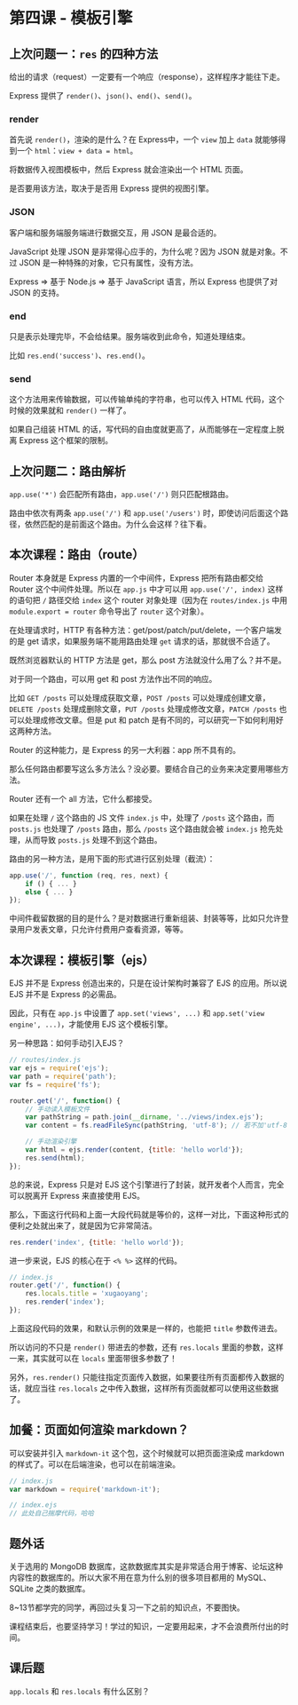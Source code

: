 # 第四课 - 模板引擎

## 上次问题一：`res` 的四种方法

给出的请求（request）一定要有一个响应（response），这样程序才能往下走。

Express 提供了 `render()`、`json()`、`end()`、`send()`。

### render

首先说 `render()`，渲染的是什么？在 Express中，一个 `view` 加上 `data` 就能够得到一个 `html`：`view + data = html`。

将数据传入视图模板中，然后 Express 就会渲染出一个 HTML 页面。

是否要用该方法，取决于是否用 Express 提供的视图引擎。

### JSON

客户端和服务端服务端进行数据交互，用 JSON 是最合适的。

JavaScript 处理 JSON 是非常得心应手的，为什么呢？因为 JSON 就是对象。不过 JSON 是一种特殊的对象，它只有属性，没有方法。

Express => 基于 Node.js => 基于 JavaScript 语言，所以 Express 也提供了对 JSON 的支持。

### end

只是表示处理完毕，不会给结果。服务端收到此命令，知道处理结束。

比如 `res.end('success')`、`res.end()`。

### send

这个方法用来传输数据，可以传输单纯的字符串，也可以传入 HTML 代码，这个时候的效果就和 `render()` 一样了。

如果自己组装 HTML 的话，写代码的自由度就更高了，从而能够在一定程度上脱离 Express 这个框架的限制。

## 上次问题二：路由解析

`app.use('*')` 会匹配所有路由，`app.use('/')` 则只匹配根路由。

路由中依次有两条 `app.use('/')` 和 `app.use('/users')` 时，即使访问后面这个路径，依然匹配的是前面这个路由。为什么会这样？往下看。

## 本次课程：路由（route）

Router 本身就是 Express 内置的一个中间件，Express 把所有路由都交给 Router 这个中间件处理。所以在 `app.js` 中才可以用 `app.use('/', index)` 这样的语句把 `/` 路径交给 `index` 这个 router 对象处理（因为在 `routes/index.js` 中用 `module.export = router` 命令导出了 `router` 这个对象）。

在处理请求时，HTTP 有各种方法：get/post/patch/put/delete，一个客户端发的是 get 请求，如果服务端不能用路由处理 `get` 请求的话，那就很不合适了。

既然浏览器默认的 HTTP 方法是 get，那么 post 方法就没什么用了么？并不是。

对于同一个路由，可以用 get 和 post 方法作出不同的响应。

比如 `GET /posts` 可以处理成获取文章，`POST /posts` 可以处理成创建文章，`DELETE /posts` 处理成删除文章，`PUT /posts` 处理成修改文章，`PATCH /posts` 也可以处理成修改文章。但是 put 和 patch 是有不同的，可以研究一下如何利用好这两种方法。

Router 的这种能力，是 Express 的另一大利器：app 所不具有的。

那么任何路由都要写这么多方法么？没必要。要结合自己的业务来决定要用哪些方法。

Router 还有一个 all 方法，它什么都接受。

如果在处理 `/` 这个路由的 JS 文件 `index.js` 中，处理了 `/posts` 这个路由，而 `posts.js` 也处理了 `/posts` 路由，那么 `/posts` 这个路由就会被 `index.js` 抢先处理，从而导致 `posts.js` 处理不到这个路由。

路由的另一种方法，是用下面的形式进行区别处理（截流）：

```javascript
app.use('/', function (req, res, next) {
    if () { ... }
    else { ... }
});
```

中间件截留数据的目的是什么？是对数据进行重新组装、封装等等，比如只允许登录用户发表文章，只允许付费用户查看资源，等等。

## 本次课程：模板引擎（ejs）

EJS 并不是 Express 创造出来的，只是在设计架构时兼容了 EJS 的应用。所以说 EJS 并不是 Express 的必需品。

因此，只有在 `app.js` 中设置了 `app.set('views', ...)` 和 `app.set('view engine', ...)`，才能使用 EJS 这个模板引擎。

另一种思路：如何手动引入EJS？

```javascript
// routes/index.js
var ejs = require('ejs');
var path = require('path');
var fs = require('fs');

router.get('/', function() {
    // 手动读入模板文件
    var pathString = path.join(__dirname, '../views/index.ejs');
    var content = fs.readFileSync(pathString, 'utf-8'); // 若不加'utf-8'参数，返回的会是buffer，而不是ejs.render想要的string

    // 手动渲染引擎
    var html = ejs.render(content, {title: 'hello world'});
    res.send(html);
});
```

总的来说，Express 只是对 EJS 这个引擎进行了封装，就开发者个人而言，完全可以脱离开 Express 来直接使用 EJS。

那么，下面这行代码和上面一大段代码就是等价的，这样一对比，下面这种形式的便利之处就出来了，就是因为它非常简洁。

```javascript
res.render('index', {title: 'hello world'});
```

进一步来说，EJS 的核心在于 `<% %>` 这样的代码。

```javascript
// index.js
router.get('/', function() {
    res.locals.title = 'xugaoyang';
    res.render('index');
});
```

上面这段代码的效果，和默认示例的效果是一样的，也能把 `title` 参数传进去。

所以访问的不只是 `render()` 带进去的参数，还有 `res.locals` 里面的参数，这样一来，其实就可以在 `locals` 里面带很多参数了！

另外，`res.render()` 只能往指定页面传入数据，如果要往所有页面都传入数据的话，就应当往 `res.locals` 之中传入数据，这样所有页面就都可以使用这些数据了。

## 加餐：页面如何渲染 markdown？

可以安装并引入 `markdown-it` 这个包，这个时候就可以把页面渲染成 markdown 的样式了。可以在后端渲染，也可以在前端渲染。

```javascript
// index.js
var markdown = require('markdown-it');

// index.ejs
// 此处自己揣摩代码，哈哈
```

## 题外话

关于选用的 MongoDB 数据库，这款数据库其实是非常适合用于博客、论坛这种内容性的数据库的。所以大家不用在意为什么别的很多项目都用的 MySQL、SQLite 之类的数据库。

8~13节都学完的同学，再回过头复习一下之前的知识点，不要图快。

课程结束后，也要坚持学习！学过的知识，一定要用起来，才不会浪费所付出的时间。

## 课后题

`app.locals` 和 `res.locals` 有什么区别？
